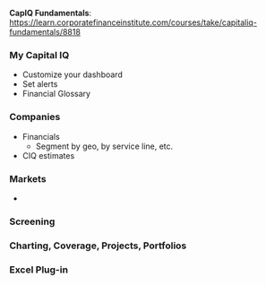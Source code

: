__CapIQ Fundamentals__: https://learn.corporatefinanceinstitute.com/courses/take/capitaliq-fundamentals/8818
### My Capital IQ
* Customize your dashboard
* Set alerts
* Financial Glossary
### Companies
* Financials
  * Segment by geo, by service line, etc.
* CIQ estimates
### Markets
* 
### Screening
### Charting, Coverage, Projects, Portfolios
### Excel Plug-in
